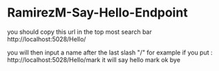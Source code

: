 # RamirezM-Say-Hello-Endpoint

you should copy this url in the top most search bar
http://localhost:5028/Hello/

you will then input a name after the last slash "/"
for example if you put :
http://localhost:5028/Hello/mark
it will say 
hello mark ok bye
